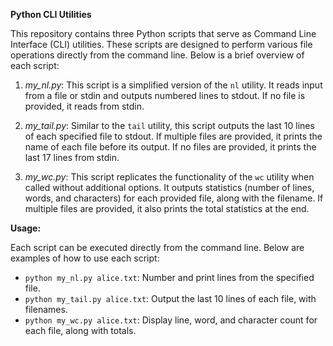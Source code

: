 **Python CLI Utilities**

This repository contains three Python scripts that serve as Command Line Interface (CLI) utilities. These scripts are designed to perform various file operations directly from the command line. Below is a brief overview of each script:

1. *my_nl.py*: This script is a simplified version of the `nl` utility. It reads input from a file or stdin and outputs numbered lines to stdout. If no file is provided, it reads from stdin.

2. *my_tail.py*: Similar to the `tail` utility, this script outputs the last 10 lines of each specified file to stdout. If multiple files are provided, it prints the name of each file before its output. If no files are provided, it prints the last 17 lines from stdin.

3. *my_wc.py*: This script replicates the functionality of the `wc` utility when called without additional options. It outputs statistics (number of lines, words, and characters) for each provided file, along with the filename. If multiple files are provided, it also prints the total statistics at the end.

**Usage:**

Each script can be executed directly from the command line. Below are examples of how to use each script:

- `python my_nl.py alice.txt`: Number and print lines from the specified file.
- `python my_tail.py alice.txt`: Output the last 10 lines of each file, with filenames.
- `python my_wc.py alice.txt`: Display line, word, and character count for each file, along with totals.

